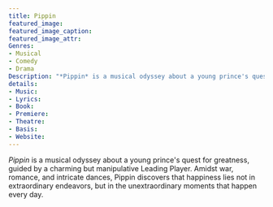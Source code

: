 ```yaml
---
title: Pippin
featured_image:
featured_image_caption: 
featured_image_attr:
Genres:
- Musical
- Comedy
- Drama
Description: "*Pippin* is a musical odyssey about a young prince's quest for greatness, guided by a charming but manipulative Leading Player. Amidst war, romance, and intricate dances, Pippin discovers that happiness lies not in extraordinary endeavors, but in the unextraordinary moments that happen every day."
details: 
- Music: 
- Lyrics: 
- Book: 
- Premiere: 
- Theatre: 
- Basis: 
- Website: 
---
```

*Pippin* is a musical odyssey about a young prince's quest for greatness, guided by a charming but manipulative Leading Player. Amidst war, romance, and intricate dances, Pippin discovers that happiness lies not in extraordinary endeavors, but in the unextraordinary moments that happen every day.